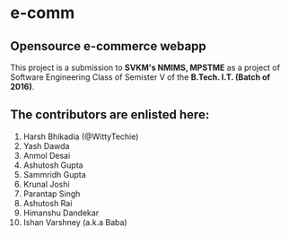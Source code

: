 e-comm
======

Opensource e-commerce webapp
----------------------------

This project is a submission to __SVKM's NMIMS, MPSTME__ as a project of Software Engineering Class of Semister V of the __B.Tech. I.T. (Batch of 2016)__.

The contributors are enlisted here:
----------------------------------

1. Harsh Bhikadia (@WittyTechie)
2. Yash Dawda
3. Anmol Desai
4. Ashutosh Gupta
5. Sammridh Gupta
6. Krunal Joshi
7. Parantap Singh
8. Ashutosh Rai
9. Himanshu Dandekar
10. Ishan Varshney (a.k.a Baba)

